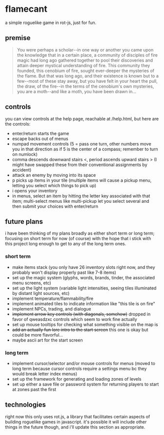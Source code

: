 # flamecant
a simple roguelike game in rot-js, just for fun.

## premise
> You were perhaps a scholar--in one way or another you came upon the knowledge that in a certain place, a community of disciples of fire magic had long ago gathered together to pool their discoveries and attain deeper mystical understanding of fire. This community they founded, this cenobium of fire, sought ever-deeper the mysteries of the flame. But that was long ago, and their existence is known but to a few--most of these stay away, but you have felt in your heart the pull, the draw, of the fire--in the terms of the cenobium's own mysteries, you are a moth--and like a moth, you have been drawn in...

## controls
you can view controls at the help page, reachable at /help.html, but here are the controls:

- enter/return starts the game
- escape backs out of menus
- numpad movement controls (5 = pass one turn, other numbers move you in that direction as if 5 is the center of a compass; remember to turn on numlock)
- comma descends downward stairs <, period ascends upward stairs > (I might have swapped these from their conventional assignments by accident)
- attack an enemy by moving into its space
- p picks up items in your tile (multiple items will cause a pickup menu, letting you select which things to pick up)
- i opens your inventory
- in menus, select an item by hitting the letter key associated with that item; multi-select menus like multi-pickup let you select several and then submit your choices with enter/return

## future plans
i have been thinking of my plans broadly as either short term or long term; focusing on short term for now (of course) with the hope that i stick with this project long enough to get to any of the long term ones.

### short term
- make items stack (you only have 26 inventory slots right now, and they probably won't display properly past like 7-8 items)
- set up the magic system (glyphs, words, brands, tinder, the associated menu screens, etc)
- set up the light system (variable light intensities, seeing tiles illuminated by distant light sources, etc)
- implement temperature/flammability/fire
- implement animated tiles to indicate information like "this tile is on fire"
- implement NPCs, trading, and dialogue
- ~~implement arrow key controls (with diagonals, somehow)~~ dropped in favor of qweasdzxc controls which seem to work fine actually
- set up mouse tooltips for checking what something visible on the map is
- ~~add an actually fun lore intro to the start screen~~ this one is okay but could be more flavorful...
- maybe ascii art for the start screen

### long term
- implement cursor/selector and/or mouse controls for menus (moved to long term because cursor controls require a settings menu bc they would break letter index menus)
- set up the framework for generating and loading zones of levels
- set up either a save file or password system for returning players to start at zones past the first

## technologies
right now this only uses rot.js, a library that facilitates certain aspects of building roguelike games in javascript. it's possible it will include other things in the future though, and i'll update this section as appropriate.
